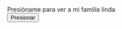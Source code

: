 <!DOCTYPE html>
<html lang="es">
<head>
    <meta charset="UTF-8">
    <meta name="viewport" content="width=device-width, initial-scale=1.0">
    <title>Te amo</title>
    <link rel="stylesheet" href="styles.css">
</head>
<body>
    <div class="container">
        <div class="button-container">
            <span>Presióname para ver a mi familia linda</span>
        </div>
        <button onclick="mostrarImagen()">Presionar</button>
        <div id="imagenContainer">
            <!-- Aquí se mostrará la imagen -->
        </div>
    </div>

   <script src="script.js"></script>
</body>
</html>
